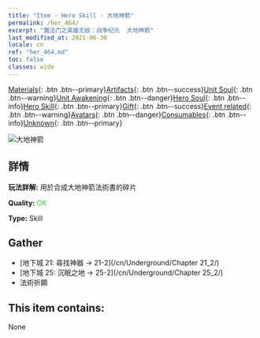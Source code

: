 ```yaml
---
title: "Item - Hero Skill - 大地神箭"
permalink: /her_464/
excerpt: "魔法门之英雄无敌：战争纪元  大地神箭"
last_modified_at: 2021-06-30
locale: cn
ref: "her_464.md"
toc: false
classes: wide
---
```

 [Materials](/ItemsCN/){: .btn .btn--primary}[Artifacts](/ItemsCN/Artifacts/){: .btn .btn--success}[Unit Soul](/ItemsCN/UnitSoul/){: .btn .btn--warning}[Unit Awakening](/ItemsCN/UnitAwakening/){: .btn .btn--danger}[Hero Soul](/ItemsCN/HeroSoul/){: .btn .btn--info}[Hero Skill](/ItemsCN/HeroSkill/){: .btn .btn--primary}[Gift](/ItemsCN/Gift/){: .btn .btn--success}[Event related](/ItemsCN/Events/){: .btn .btn--warning}[Avatars](/ItemsCN/Avatars/){: .btn .btn--danger}[Consumables](/ItemsCN/Consumables/){: .btn .btn--info}[Unknown](/ItemsCN/Unknown/){: .btn .btn--primary}

 ![大地神箭](/images/t/ps_dadishenjian.png)

## 詳情
 **玩法詳解:** 用於合成大地神箭法術書的碎片

 **Quality:** <span style="color: #32CD32">OK</span>

 **Type:** Skill

## Gather

*    [地下城 21: 尋找神器 -> 21-2](/cn/Underground/Chapter 21_2/) 
*    [地下城 25: 沉眠之地 -> 25-2](/cn/Underground/Chapter 25_2/) 
*    法術祈願 

## This item contains:

  None

